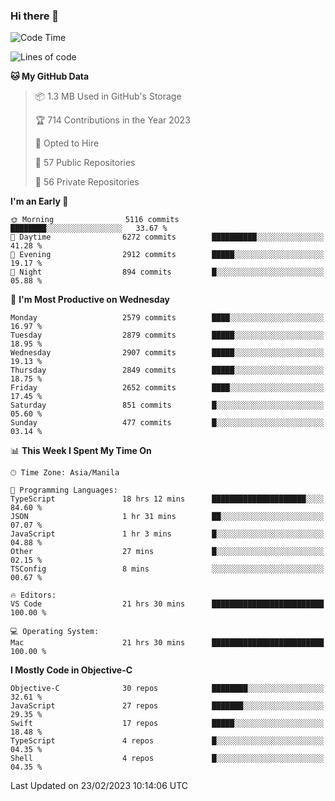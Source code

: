 ### Hi there 👋

<!--START_SECTION:waka-->
![Code Time](http://img.shields.io/badge/Code%20Time-3%2C670%20hrs%2045%20mins-blue)

![Lines of code](https://img.shields.io/badge/From%20Hello%20World%20I%27ve%20Written-28.1%20million%20lines%20of%20code-blue)

**🐱 My GitHub Data** 

> 📦 1.3 MB Used in GitHub's Storage 
 > 
> 🏆 714 Contributions in the Year 2023
 > 
> 💼 Opted to Hire
 > 
> 📜 57 Public Repositories 
 > 
> 🔑 56 Private Repositories 
 > 
**I'm an Early 🐤** 

```text
🌞 Morning                5116 commits        ████████░░░░░░░░░░░░░░░░░   33.67 % 
🌆 Daytime                6272 commits        ██████████░░░░░░░░░░░░░░░   41.28 % 
🌃 Evening                2912 commits        █████░░░░░░░░░░░░░░░░░░░░   19.17 % 
🌙 Night                  894 commits         █░░░░░░░░░░░░░░░░░░░░░░░░   05.88 % 
```
📅 **I'm Most Productive on Wednesday** 

```text
Monday                   2579 commits        ████░░░░░░░░░░░░░░░░░░░░░   16.97 % 
Tuesday                  2879 commits        █████░░░░░░░░░░░░░░░░░░░░   18.95 % 
Wednesday                2907 commits        █████░░░░░░░░░░░░░░░░░░░░   19.13 % 
Thursday                 2849 commits        █████░░░░░░░░░░░░░░░░░░░░   18.75 % 
Friday                   2652 commits        ████░░░░░░░░░░░░░░░░░░░░░   17.45 % 
Saturday                 851 commits         █░░░░░░░░░░░░░░░░░░░░░░░░   05.60 % 
Sunday                   477 commits         █░░░░░░░░░░░░░░░░░░░░░░░░   03.14 % 
```


📊 **This Week I Spent My Time On** 

```text
🕑︎ Time Zone: Asia/Manila

💬 Programming Languages: 
TypeScript               18 hrs 12 mins      █████████████████████░░░░   84.60 % 
JSON                     1 hr 31 mins        ██░░░░░░░░░░░░░░░░░░░░░░░   07.07 % 
JavaScript               1 hr 3 mins         █░░░░░░░░░░░░░░░░░░░░░░░░   04.88 % 
Other                    27 mins             █░░░░░░░░░░░░░░░░░░░░░░░░   02.15 % 
TSConfig                 8 mins              ░░░░░░░░░░░░░░░░░░░░░░░░░   00.67 % 

🔥 Editors: 
VS Code                  21 hrs 30 mins      █████████████████████████   100.00 % 

💻 Operating System: 
Mac                      21 hrs 30 mins      █████████████████████████   100.00 % 
```

**I Mostly Code in Objective-C** 

```text
Objective-C              30 repos            ████████░░░░░░░░░░░░░░░░░   32.61 % 
JavaScript               27 repos            ███████░░░░░░░░░░░░░░░░░░   29.35 % 
Swift                    17 repos            █████░░░░░░░░░░░░░░░░░░░░   18.48 % 
TypeScript               4 repos             █░░░░░░░░░░░░░░░░░░░░░░░░   04.35 % 
Shell                    4 repos             █░░░░░░░░░░░░░░░░░░░░░░░░   04.35 % 
```




 Last Updated on 23/02/2023 10:14:06 UTC
<!--END_SECTION:waka-->


<!--
**rad182/rad182** is a ✨ _special_ ✨ repository because its `README.md` (this file) appears on your GitHub profile.

Here are some ideas to get you started:

- 🔭 I’m currently working on ...
- 🌱 I’m currently learning ...
- 👯 I’m looking to collaborate on ...
- 🤔 I’m looking for help with ...
- 💬 Ask me about ...
- 📫 How to reach me: ...
- 😄 Pronouns: ...
- ⚡ Fun fact: ...
-->

